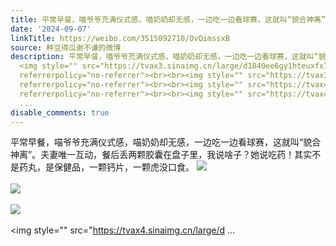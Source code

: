 ```yaml
---
title: 平常早餐，喵爷爷充满仪式感，喵奶奶却无感，一边吃一边看球赛，这就叫“貌合神离”。夫妻唯一互动，餐后丢两颗胶囊在盘子里，我说啥子？她说吃药！其实不是药丸...
date: '2024-09-07'
linkTitle: https://weibo.com/3515092710/OvQimssxB
source: 种豆得瓜谢不谦的微博
description: 平常早餐，喵爷爷充满仪式感，喵奶奶却无感，一边吃一边看球赛，这就叫“貌合神离”。夫妻唯一互动，餐后丢两颗胶囊在盘子里，我说啥子？她说吃药！其实不是药丸，是保健品，一颗钙片，一颗虎没口食。
  <img style="" src="https://tvax3.sinaimg.cn/large/d1840ee6gy1hteuxfx7smj20u014042a.jpg"
  referrerpolicy="no-referrer"><br><br><img style="" src="https://tvax3.sinaimg.cn/large/d1840ee6gy1htevd9v6mhj22eo37kb2a.jpg"
  referrerpolicy="no-referrer"><br><br><img style="" src="https://tvax4.sinaimg.cn/large/d1840ee6gy1htevdac7r1j20u00xhwig.jpg"
  referrerpolicy="no-referrer"><br><br><img style="" src="https://tvax4.sinaimg.cn/large/d
  ...
disable_comments: true
---
```

平常早餐，喵爷爷充满仪式感，喵奶奶却无感，一边吃一边看球赛，这就叫“貌合神离”。夫妻唯一互动，餐后丢两颗胶囊在盘子里，我说啥子？她说吃药！其实不是药丸，是保健品，一颗钙片，一颗虎没口食。 <img style="" src="https://tvax3.sinaimg.cn/large/d1840ee6gy1hteuxfx7smj20u014042a.jpg" referrerpolicy="no-referrer"><br><br><img style="" src="https://tvax3.sinaimg.cn/large/d1840ee6gy1htevd9v6mhj22eo37kb2a.jpg" referrerpolicy="no-referrer"><br><br><img style="" src="https://tvax4.sinaimg.cn/large/d1840ee6gy1htevdac7r1j20u00xhwig.jpg" referrerpolicy="no-referrer"><br><br><img style="" src="https://tvax4.sinaimg.cn/large/d ...